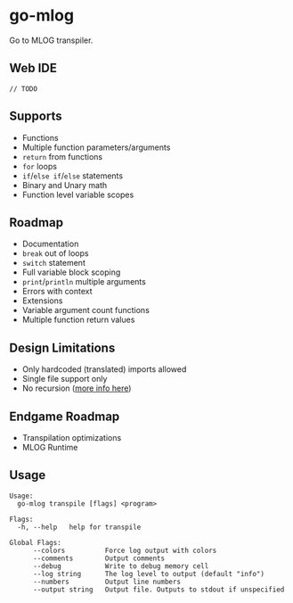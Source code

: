 # go-mlog

Go to MLOG transpiler.

## Web IDE

```
// TODO
```

## Supports

* Functions
* Multiple function parameters/arguments
* `return` from functions
* `for` loops
* `if`/`else if`/`else` statements
* Binary and Unary math
* Function level variable scopes

## Roadmap

* Documentation
* `break` out of loops
* `switch` statement
* Full variable block scoping
* `print`/`println` multiple arguments
* Errors with context
* Extensions
* Variable argument count functions
* Multiple function return values

## Design Limitations

* Only hardcoded (translated) imports allowed
* Single file support only
* No recursion ([more info here](RECURSION.md))

## Endgame Roadmap

* Transpilation optimizations
* MLOG Runtime

## Usage

```
Usage:
  go-mlog transpile [flags] <program>

Flags:
  -h, --help   help for transpile

Global Flags:
      --colors          Force log output with colors
      --comments        Output comments
      --debug           Write to debug memory cell
      --log string      The log level to output (default "info")
      --numbers         Output line numbers
      --output string   Output file. Outputs to stdout if unspecified
```